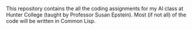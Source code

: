 This repository contains the all the coding assignments for my AI class at Hunter College (taught by Professor Susan Epstein). Most (if not all) of the code will be written in Common Lisp.